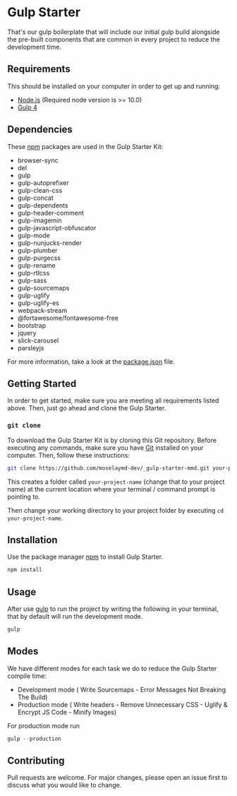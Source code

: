 # Gulp Starter

That's our gulp boilerplate that will include our initial gulp build alongside the pre-built components that are common in every project to reduce the development time.

## Requirements
This should be installed on your computer in order to get up and running:

- [Node.js](https://nodejs.org/en/) (Required node version is >= 10.0)
- [Gulp 4](https://gulpjs.com/)

## Dependencies
These [npm](https://www.npmjs.com/) packages are used in the Gulp Starter Kit:

- browser-sync
- del
- gulp
- gulp-autoprefixer
- gulp-clean-css
- gulp-concat
- gulp-dependents
- gulp-header-comment
- gulp-imagemin
- gulp-javascript-obfuscator
- gulp-mode
- gulp-nunjucks-render
- gulp-plumber
- gulp-purgecss
- gulp-rename
- gulp-rtlcss
- gulp-sass
- gulp-sourcemaps
- gulp-uglify
- gulp-uglify-es
- webpack-stream
- @fortawesome/fontawesome-free
- bootstrap
- jquery
- slick-carousel
- parsleyjs

For more information, take a look at the [package.json](package.json) file.


## Getting Started
In order to get started, make sure you are meeting all requirements listed above.
Then, just go ahead and clone the Gulp Starter.


### `git clone`
To download the Gulp Starter Kit is by cloning this Git repository. 
Before executing any commands, make sure you have [Git](https://git-scm.com/) installed on your computer.
Then, follow these instructions:

```bash
git clone https://github.com/moselaymd-dev/_gulp-starter-mmd.git your-project-name
```
This creates a folder called `your-project-name` (change that to your project name) at the current location where your terminal / command prompt is pointing to.

Then change your working directory to your project folder by executing `cd your-project-name`.

## Installation

Use the package manager [npm](https://www.npmjs.com/) to install Gulp Starter.

```bash
npm install
```


## Usage

After use [gulp](https://gulpjs.com/) to run the project by writing the following in your terminal, that by default will run the development mode.  
```python
gulp
```

## Modes
We have different modes for each task we do to reduce the Gulp Starter compile time:
- Development mode ( Write Sourcemaps - Error Messages Not Breaking The Build)
- Production mode ( Write headers - Remove Unnecessary CSS - Uglify & Encrypt JS Code - Minify Images)


For production mode run 
```python
gulp --production
```


## Contributing
Pull requests are welcome. For major changes, please open an issue first to discuss what you would like to change.
